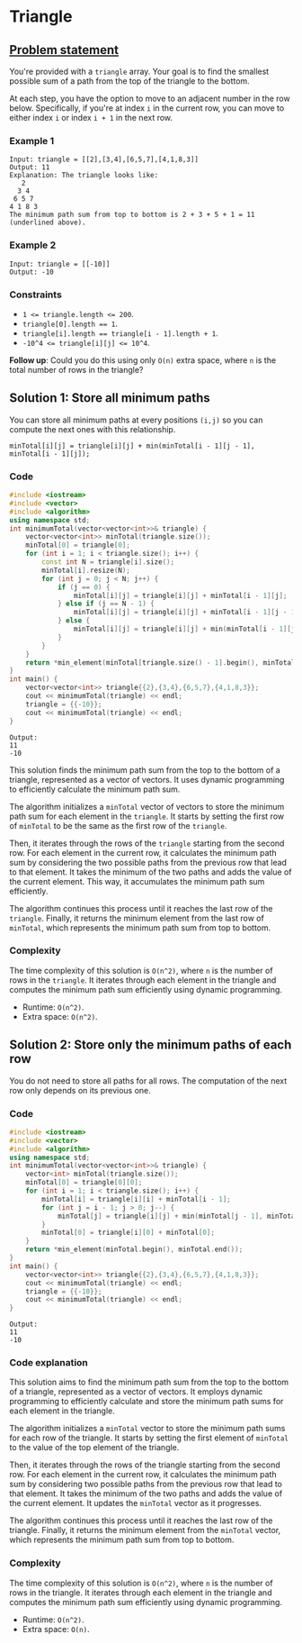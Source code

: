 # Triangle

## [Problem statement](https://leetcode.com/problems/triangle/)

You're provided with a `triangle` array. Your goal is to find the smallest possible sum of a path from the top of the triangle to the bottom.

At each step, you have the option to move to an adjacent number in the row below. Specifically, if you're at index `i` in the current row, you can move to either index `i` or index `i + 1` in the next row. 

### Example 1
```text
Input: triangle = [[2],[3,4],[6,5,7],[4,1,8,3]]
Output: 11
Explanation: The triangle looks like:
   2
  3 4
 6 5 7
4 1 8 3
The minimum path sum from top to bottom is 2 + 3 + 5 + 1 = 11 (underlined above).
```

### Example 2
```text
Input: triangle = [[-10]]
Output: -10
``` 

### Constraints

* `1 <= triangle.length <= 200`.
* `triangle[0].length == 1`.
* `triangle[i].length == triangle[i - 1].length + 1`.
* `-10^4 <= triangle[i][j] <= 10^4`.
 

**Follow up**: Could you do this using only `O(n)` extra space, where `n` is the total number of rows in the triangle?

## Solution 1: Store all minimum paths

You can store all minimum paths at every positions `(i,j)` so you can compute the next ones with this relationship.

```text
minTotal[i][j] = triangle[i][j] + min(minTotal[i - 1][j - 1], minTotal[i - 1][j]);
```

### Code
```cpp
#include <iostream>
#include <vector>
#include <algorithm>
using namespace std;
int minimumTotal(vector<vector<int>>& triangle) {
    vector<vector<int>> minTotal(triangle.size());
    minTotal[0] = triangle[0];
    for (int i = 1; i < triangle.size(); i++) {
        const int N = triangle[i].size();
        minTotal[i].resize(N);
        for (int j = 0; j < N; j++) {
            if (j == 0) {
                minTotal[i][j] = triangle[i][j] + minTotal[i - 1][j];
            } else if (j == N - 1) {
                minTotal[i][j] = triangle[i][j] + minTotal[i - 1][j - 1];
            } else {
                minTotal[i][j] = triangle[i][j] + min(minTotal[i - 1][j - 1], minTotal[i - 1][j]);
            }
        }
    }
    return *min_element(minTotal[triangle.size() - 1].begin(), minTotal[triangle.size() - 1].end());
}
int main() {
    vector<vector<int>> triangle{{2},{3,4},{6,5,7},{4,1,8,3}};
    cout << minimumTotal(triangle) << endl;
    triangle = {{-10}};
    cout << minimumTotal(triangle) << endl;
}
```
```text
Output:
11
-10
```


This solution finds the minimum path sum from the top to the bottom of a triangle, represented as a vector of vectors. It uses dynamic programming to efficiently calculate the minimum path sum.

The algorithm initializes a `minTotal` vector of vectors to store the minimum path sum for each element in the `triangle`. It starts by setting the first row of `minTotal` to be the same as the first row of the `triangle`.

Then, it iterates through the rows of the `triangle` starting from the second row. For each element in the current row, it calculates the minimum path sum by considering the two possible paths from the previous row that lead to that element. It takes the minimum of the two paths and adds the value of the current element. This way, it accumulates the minimum path sum efficiently.

The algorithm continues this process until it reaches the last row of the `triangle`. Finally, it returns the minimum element from the last row of `minTotal`, which represents the minimum path sum from top to bottom.


### Complexity
The time complexity of this solution is `O(n^2)`, where `n` is the number of rows in the `triangle`. It iterates through each element in the triangle and computes the minimum path sum efficiently using dynamic programming.

* Runtime: `O(n^2)`.
* Extra space: `O(n^2)`.

## Solution 2: Store only the minimum paths of each row

You do not need to store all paths for all rows. The computation of the next row only depends on its previous one.

### Code
```cpp
#include <iostream>
#include <vector>
#include <algorithm>
using namespace std;
int minimumTotal(vector<vector<int>>& triangle) {
    vector<int> minTotal(triangle.size());
    minTotal[0] = triangle[0][0];
    for (int i = 1; i < triangle.size(); i++) {
        minTotal[i] = triangle[i][i] + minTotal[i - 1];
        for (int j = i - 1; j > 0; j--) {
            minTotal[j] = triangle[i][j] + min(minTotal[j - 1], minTotal[j]);
        }
        minTotal[0] = triangle[i][0] + minTotal[0];
    }
    return *min_element(minTotal.begin(), minTotal.end());
}
int main() {
    vector<vector<int>> triangle{{2},{3,4},{6,5,7},{4,1,8,3}};
    cout << minimumTotal(triangle) << endl;
    triangle = {{-10}};
    cout << minimumTotal(triangle) << endl;
}
```
```text
Output:
11
-10
```

### Code explanation

This solution aims to find the minimum path sum from the top to the bottom of a triangle, represented as a vector of vectors. It employs dynamic programming to efficiently calculate and store the minimum path sums for each element in the triangle.

The algorithm initializes a `minTotal` vector to store the minimum path sums for each row of the triangle. It starts by setting the first element of `minTotal` to the value of the top element of the triangle.

Then, it iterates through the rows of the triangle starting from the second row. For each element in the current row, it calculates the minimum path sum by considering two possible paths from the previous row that lead to that element. It takes the minimum of the two paths and adds the value of the current element. It updates the `minTotal` vector as it progresses.

The algorithm continues this process until it reaches the last row of the triangle. Finally, it returns the minimum element from the `minTotal` vector, which represents the minimum path sum from top to bottom.


### Complexity
The time complexity of this solution is `O(n^2)`, where `n` is the number of rows in the triangle. It iterates through each element in the triangle and computes the minimum path sum efficiently using dynamic programming.

* Runtime: `O(n^2)`.
* Extra space: `O(n)`.


